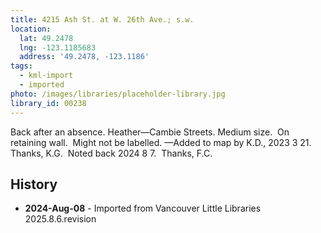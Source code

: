 ```yaml
---
title: 4215 Ash St. at W. 26th Ave.; s.w.
location:
  lat: 49.2478
  lng: -123.1185683
  address: '49.2478, -123.1186'
tags:
  - kml-import
  - imported
photo: /images/libraries/placeholder-library.jpg
library_id: 00238
---
```

Back after an absence.
Heather—Cambie Streets.
Medium size.  On retaining wall.  
Might not be labelled.
—Added to map by K.D., 2023 3 21. Thanks, K.G.  Noted back 2024 8 7.  Thanks, F.C.

## History
- **2024-Aug-08** - Imported from Vancouver Little Libraries 2025.8.6.revision
